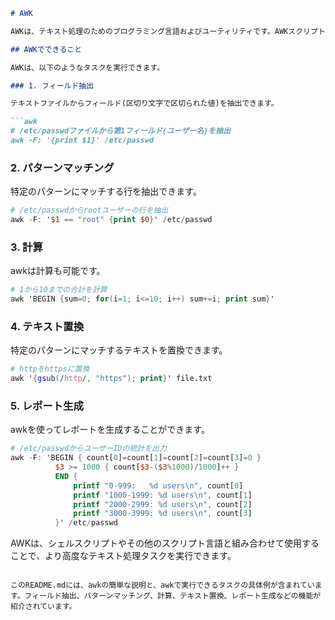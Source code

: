 ```markdown
# AWK

AWKは、テキスト処理のためのプログラミング言語およびユーティリティです。AWKスクリプトは主に行ベースのテキスト処理に使用され、パターンマッチングと関連するアクションの実行を行います。

## AWKでできること

AWKは、以下のようなタスクを実行できます。

### 1. フィールド抽出

テキストファイルからフィールド(区切り文字で区切られた値)を抽出できます。

```awk
# /etc/passwdファイルから第1フィールド(ユーザー名)を抽出
awk -F: '{print $1}' /etc/passwd
```

### 2. パターンマッチング

特定のパターンにマッチする行を抽出できます。

```awk
# /etc/passwdからrootユーザーの行を抽出
awk -F: '$1 == "root" {print $0}' /etc/passwd
```

### 3. 計算

awkは計算も可能です。

```awk
# 1から10までの合計を計算
awk 'BEGIN {sum=0; for(i=1; i<=10; i++) sum+=i; print sum}'
```

### 4. テキスト置換

特定のパターンにマッチするテキストを置換できます。

```awk
# httpをhttpsに置換
awk '{gsub(/http/, "https"); print}' file.txt
```

### 5. レポート生成

awkを使ってレポートを生成することができます。

```awk
# /etc/passwdからユーザーIDの統計を出力
awk -F: 'BEGIN { count[0]=count[1]=count[2]=count[3]=0 }
          $3 >= 1000 { count[$3-($3%1000)/1000]++ }
          END {
              printf "0-999:   %d users\n", count[0]
              printf "1000-1999: %d users\n", count[1]
              printf "2000-2999: %d users\n", count[2]
              printf "3000-3999: %d users\n", count[3]
          }' /etc/passwd
```

AWKは、シェルスクリプトやその他のスクリプト言語と組み合わせて使用することで、より高度なテキスト処理タスクを実行できます。

```

このREADME.mdには、awkの簡単な説明と、awkで実行できるタスクの具体例が含まれています。フィールド抽出、パターンマッチング、計算、テキスト置換、レポート生成などの機能が紹介されています。
